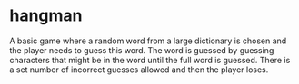 # hangman 

A basic game where a random word from a large dictionary is chosen and the player needs to guess this word. The word is guessed by guessing characters that might be in the word until the full word is guessed. There is a set number of incorrect guesses allowed and then the player loses.

